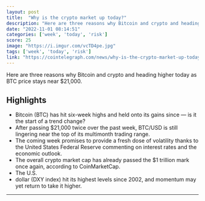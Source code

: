 ```yaml
---
layout: post
title:  "Why is the crypto market up today?"
description: "Here are three reasons why Bitcoin and crypto and heading higher today as BTC price stays near $21,000."
date: "2022-11-01 08:14:51"
categories: ['week', 'today', 'risk']
score: 25
image: "https://i.imgur.com/vcTD4pe.jpg"
tags: ['week', 'today', 'risk']
link: "https://cointelegraph.com/news/why-is-the-crypto-market-up-today"
---
```


Here are three reasons why Bitcoin and crypto and heading higher today as BTC price stays near $21,000.

## Highlights

- Bitcoin (BTC) has hit six-week highs and held onto its gains since — is it the start of a trend change?
- After passing $21,000 twice over the past week, BTC/USD is still lingering near the top of its multimonth trading range.
- The coming week promises to provide a fresh dose of volatility thanks to the United States Federal Reserve commenting on interest rates and the economic outlook.
- The overall crypto market cap has already passed the $1 trillion mark once again, according to CoinMarketCap.
- The U.S.
- dollar (DXY index) hit its highest levels since 2002, and momentum may yet return to take it higher.

---
